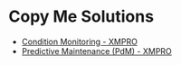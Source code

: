 # Copy Me Solutions

* [Condition Monitoring - XMPRO](external-content/solutions/condition-monitoring.md)
* [Predictive Maintenance (PdM) - XMPRO](external-content/solutions/predictive-maintenan.md)
